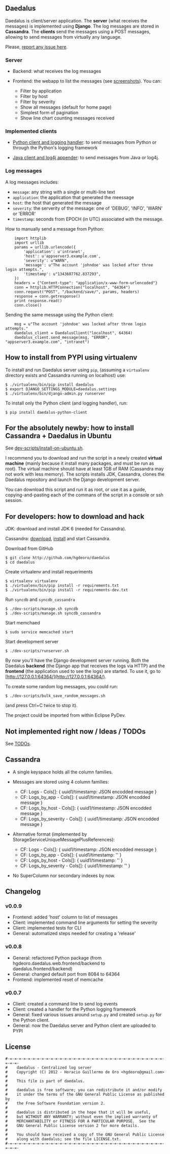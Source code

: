 Daedalus
----------------------------------------

Daedalus is client/server application. The __server__ (what receives the messages) is implemented
using __Django__. The log messages are stored in __Cassandra__. The __clients__ send the messages
using a POST messages, allowing to send messages from virtually any language.

Please, [report any issue here](https://github.com/hgdeoro/daedalus/issues).

### Server

* Backend: what receives the log messages

* Frontend: the webapp to list the messages (see [screenshots](https://github.com/hgdeoro/daedalus/wiki)). You can:
  - Filter by application
  - Filter by host
  - Filter by severity
  - Show all messages (default for home page)
  - Simplest form of pagination
  - Show line chart counting messages received

### Implemented clients

* [Python client and logging handler](http://pypi.python.org/pypi/daedalus-python-client/): to send
messages from Python or through the Python's logging framework

* [Java client and log4j appender](https://github.com/hgdeoro/daedalus-java-client): to send
messages from Java or log4j.

### Log messages

A log messages includes:

  - `message`: any string with a single or multi-line text
  - `application`: the application that generated the meessage
  - `host`: the host that generated the message
  - `severity`: the serverity of the message: one of 'DEBUG', 'INFO', 'WARN' or 'ERROR'
  - `timestamp`: seconds from EPOCH (in UTC) associated with the message.

How to manually send a message from Python:

        import httplib
        import urllib
        params = urllib.urlencode({
            'application': u'intranet',
            'host': u'appserver3.example.com',
            'severity': u"WARN",
            'message': u"The account 'johndoe' was locked after three login attempts.",
            'timestamp': u"1343607762.837293",
        })
        headers = {"Content-type": "application/x-www-form-urlencoded"}
        conn = httplib.HTTPConnection("localhost", "64364")
        conn.request("POST", "/backend/save/", params, headers)
        response = conn.getresponse()
        print response.read()
        conn.close()

Sending the same message using the Python client:

        msg = u"The account 'johndoe' was locked after three login attempts."
        daedalus_client = DaedalusClient("localhost", 64364)
        daedalus_client.send_message(msg, "ERROR", "appserver3.example.com", "intranet")


How to install from PYPI using virtualenv
--------------------------------------------------------------------------------

To install and run Daedalus server using `pip`, (assuming a `virtualenv` directory exists
and Cassandra running on localhost) use:

    $ ./virtualenv/bin/pip install daedalus
    $ export DJANGO_SETTINGS_MODULE=daedalus.settings
    $ ./virtualenv/bin/django-admin.py runserver

To install only the Python client (and logging handler), run:

    $ pip install daedalus-python-client


For the absolutely newby: how to install Cassandra + Daedalus in Ubuntu
--------------------------------------------------------------------------------

See [dev-scripts/install-on-ubuntu.sh](https://github.com/hgdeoro/daedalus/blob/master/dev-scripts/install-on-ubuntu.sh).

I recommend you to download and run the script in a newly created __virtual machine__ (mainly because it install many packages,
and must be run as root). The virtual machine should have at least 1GB of RAM (Cassandra may not work with less memory). The scripts
installs JDK, Cassandra, clones the Daedalus repository and launch the Django development server.

You can download this script and run it as root, or use it as a guide, copying-and-pasting each of the commans of the script in a
console or ssh session.

<!--
I recommend run this in a newly created virtual machine, since the fabric script connects 
and install all the services as root. The scripts installs Java and Cassandra, and to do
this, you must download the _bin_ installer of JDK 6u32 `jdk-6u32-linux-x64.bin`
and `apache-cassandra-1.1.2-bin.tar.gz`.

(1) Create a virtual machine of your choice (I use KVM+libvirt).

(2) Clone Daedalus using Git:

    $ git clone http://github.com/hgdeoro/daedalus
    $ cd daedalus

(3) Download the JDK installer and Cassandra, and copy/symlink them to the current directory `daedalus`.

    $ ln -s /path/to/jdk-6u32-linux-x64.bin .
    $ ln -s /path/to/apache-cassandra-1.1.2-bin.tar.gz .

(4) Download, setup and activate virtualenv:

    $ curl -o /tmp/virtualenv.py https://raw.github.com/pypa/virtualenv/master/virtualenv.py
    $ python /tmp/virtualenv.py virtualenv
    $ ./virtualenv/bin/pip install -r requirements-dev.txt
    $ . ./virtualenv/bin/activate

Install to a CentOS virtual machine:

    $ fab -f src/daedalus/fabfile.py -H root@192.168.122.61 install_centos_packages install_all

Install to a Ubuntu virtual machine:

    $ fab -f src/daedalus/fabfile.py -H root@192.168.122.61 install_ubuntu_packages install_all
-->

For developers: how to download and hack
----------------------------------------

JDK: download and install JDK 6 (needed for Cassandra).

Cassandra: [download](http://cassandra.apache.org/download/),
[install](http://wiki.apache.org/cassandra/GettingStarted) and start Cassandra.

Download from GitHub

    $ git clone http://github.com/hgdeoro/daedalus
    $ cd daedalus

Create virtualenv and install requeriments

    $ virtualenv virtualenv
    $ ./virtualenv/bin/pip install -r requirements.txt
    $ ./virtualenv/bin/pip install -r requirements-dev.txt

Run `syncdb` and `syncdb_cassandra`

    $ ./dev-scripts/manage.sh syncdb
    $ ./dev-scripts/manage.sh syncdb_cassandra

Start memchaed

    $ sudo service memcached start

Start development server

    $ ./dev-scripts/runserver.sh

By now you'll have the Django development server running.
Both the Daedalus __backend__ (the Django app that receives the logs via HTTP)
and the __frontend__ (the application used to see the logs) are started.
To use it, go to [http://127.0.0.1:64364/](http://127.0.0.1:64364/).

To create some random log messages, you could run:

    $ ./dev-scripts/bulk_save_random_messages.sh

(and press Ctrl+C twice to stop it).

The project could be imported from within Eclipse PyDev.


Not implemented right now / Ideas / TODOs
----------------------------------------

See [TODOs](TODO.md).


Cassandra
----------------------------------------

* A single keyspace holds all the column families.

* Messages are stored using 4 column families:
  - CF: Logs - Cols[]: { uuid1/timestamp: JSON encodded message }
  - CF: Logs\_by\_app - Cols[]: { uuid1/timestamp: JSON encodded message }
  - CF: Logs\_by\_host - Cols[]: { uuid1/timestamp: JSON encodded message }
  - CF: Logs\_by\_severity - Cols[]: { uuid1/timestamp: JSON encodded message }

* Alternative format (implemented by StorageServiceUniqueMessagePlusReferences):
  - CF: Logs - Cols[]: { uuid1/timestamp: JSON encodded message }
  - CF: Logs\_by\_app - Cols[]: { uuid1/timestamp: '' }
  - CF: Logs\_by\_host - Cols[]: { uuid1/timestamp: '' }
  - CF: Logs\_by\_severity - Cols[]: { uuid1/timestamp: '' }

* No SuperColumn nor secondary indexes by now.


Changelog
----------------------------------------

### v0.0.9

* Frontend: added 'host' column to list of messages
* Client: implemented command line arguments for setting the severity
* Client: implemented tests for CLI
* General: automatized steps needed for creating a 'release'

### v0.0.8

* General: refactored Python package (from hgdeoro.daedalus.web.frontend/backend to daedalus.frontend/backend)
* General: changed default port from 8084 to 64364
* Frontend: implemented reset of memcache

### v0.0.7

* Client: created a command line to send log events
* Client: created a handler for the Python logging framework
* General: fixed various issues around `setup.py` and created `setup.py` for the Python client.
* General: now the Daedalus server and Python client are uploaded to PYPI


License
----------------------------------------

    #-=-=-=-=-=-=-=-=-=-=-=-=-=-=-=-=-=-=-=-=-=-=-=-=-=-=-=-=-=-=-=-=-=-=-=-=-=-
    #    daedalus - Centralized log server
    #    Copyright (C) 2012 - Horacio Guillermo de Oro <hgdeoro@gmail.com>
    #
    #    This file is part of daedalus.
    #
    #    daedalus is free software; you can redistribute it and/or modify
    #    it under the terms of the GNU General Public License as published by
    #    the Free Software Foundation version 2.
    #
    #    daedalus is distributed in the hope that it will be useful,
    #    but WITHOUT ANY WARRANTY; without even the implied warranty of
    #    MERCHANTABILITY or FITNESS FOR A PARTICULAR PURPOSE.  See the
    #    GNU General Public License version 2 for more details.
    #
    #    You should have received a copy of the GNU General Public License
    #    along with daedalus; see the file LICENSE.txt.
    #-=-=-=-=-=-=-=-=-=-=-=-=-=-=-=-=-=-=-=-=-=-=-=-=-=-=-=-=-=-=-=-=-=-=-=-=-=-
